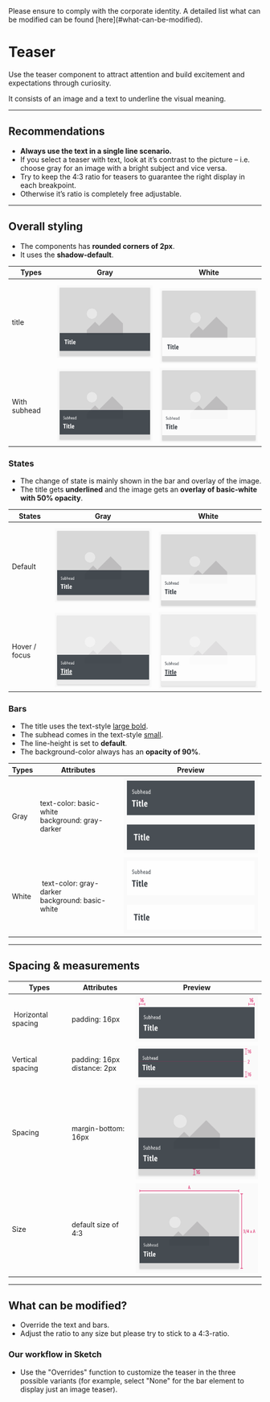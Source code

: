 <AlertInfo alertHeadline="Modifiable">
Please ensure to comply with the corporate identity. A detailed list what can be modified can be found [here](#what-can-be-modified).
</AlertInfo>

# Teaser

Use the teaser component to attract attention and build excitement and expectations through curiosity.

It consists of an image and a text to underline the visual meaning.

---

## Recommendations

- **Always use the text in a single line scenario.**
- If you select a teaser with text, look at it’s contrast to the picture – i.e. choose gray for an image with a bright subject and vice versa.
- Try to keep the 4:3 ratio for teasers to guarantee the right display in each breakpoint.
- Otherwise it’s ratio is completely free adjustable.

---

## Overall styling

- The components has **rounded corners of 2px**.
- It uses the **shadow-default**.

| Types | Gray | White |
|---|---|---|
| title | ![title: gray](assets/types/gray/title@1x.png) | ![title: white](assets/types/white/title@1x.png) |
| With subhead | ![with-subhead: gray](assets/types/gray/with-subhead@1x.png)  | ![with-subhead: white](assets/types/white/with-subhead@1x.png) |


### States

- The change of state is mainly shown in the bar and overlay of the image.
- The title gets **underlined** and the image gets an **overlay of basic-white with 50% opacity**.

| States | Gray | White |
|---|---|---|
| Default | ![default: gray](assets/states/gray/default@1x.png) | ![default: white](assets/states/white/default@1x.png) |
| Hover / focus | ![hover/focus: gray](assets/states/gray/hover-focus@1x.png)  | ![hover/focus: white](assets/states/white/hover-focus@1x.png) |

### Bars

- The title uses the text-style [large bold](../../General/Typography/Typography.md#large-bold).
- The subhead comes in the text-style [small](../../General/Typography/Typography.md#small).
- The line-height is set to **default**.
- The background-color always has an **opacity of 90%**.

| Types | Attributes | Preview |
|---|---|---|
| Gray | text-color: basic-white<br>background: gray-darker  | ![bar gray](assets/bars/gray@1x.png) |
| White | text-color: gray-darker<br>background: basic-white | ![bar white](assets/bars/white@1x.png) |

---

## Spacing & measurements

| Types | Attributes | Preview |
|---|---|---|
| Horizontal spacing | padding: 16px | ![Horizontal spacing](assets/measurements/horizontal-spacing@1x.png) |
| Vertical spacing | padding: 16px<br>distance: 2px | ![Vertical spacing](assets/measurements/vertical-spacing@1x.png) |
| Spacing | margin-bottom: 16px | ![Spacing](assets/measurements/distance@1x.png) |
| Size | default size of 4:3 | ![Spacing](assets/measurements/size@1x.png) |


---

## What can be modified?

- Override the text and bars.
- Adjust the ratio to any size but please try to stick to a 4:3-ratio.

### Our workflow in Sketch

- Use the "Overrides" function to customize the teaser in the three possible variants (for example, select "None" for the bar element to display just an image teaser).
